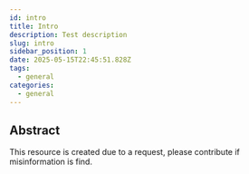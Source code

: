 ```yaml
---
id: intro
title: Intro
description: Test description
slug: intro
sidebar_position: 1
date: 2025-05-15T22:45:51.828Z
tags:
  - general
categories:
  - general
---
```


## Abstract

This resource is created due to a request, please contribute if misinformation is find.
